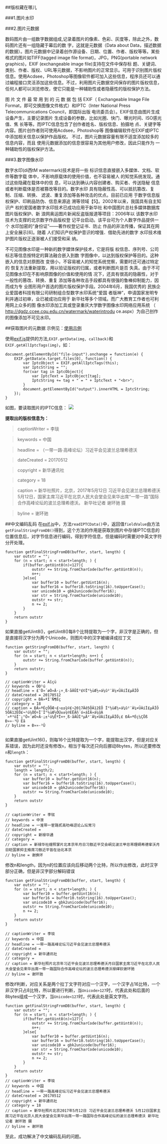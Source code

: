 ##版权藏在哪儿

###1.图片水印

###2.图片元数据

数码图片由一组数字数据组成,记录着图片的像素、色彩、灰度等，除此之外，数码图片还有一组隐藏于幕后的数 字，这就是元数据（Data about Data，描述数据的数据）。图片元数据中记录着创作源设备、日期、位置、作者、版权等等。某些格式的图片如TIFF(tagged image file format)，JPG，PNG(portable network graphics)，EXIF (exchangeable image file)支持在文件中保存标 题、关键词、类别、作者、版权、URL等元数据，不影响图片的正常显示。可用于识别图片版权信息。使用Acdsee，Photoshop等图像软件都可加入这些信息，程序员还可以通过编程接口灵活添加这些信息。不过，利用图片元数据空间保存的图片版权信息，任何人都可以浏览修改，使它只能是一种辅助性或者隐蔽性的版权保护方法。 

图 片 文 件 最 常 用 到 的 元 数 据 包 括 EXIF（ Exchangeable Image File Format，即可交换图像文件格式）和IPTC（Inter National Press Telecommunications Council，即国际出版 电讯委员会）。EXIF信息由图片生成设备产生，主要记录图片 生成设备的参数，比如光圈、快门、曝光时间、ISO感光值、焦 长等等。而IPTC信息包含了创作者姓名、版权信息、拍摄地 点、关键字等内容。图片创作者则可使用Acdsee，Photoshop等 图像编辑软件在EXIF或IPTC中添加相关信息以保护作品版权。 不过，图片元数据容量有限不适宜添加较多的信息内容，而且 使用元数据添加的信息很容易为其他用户修改，因此只能作为 一种辅助性的版权保护方法。

###3.数字图像水印

数字水印(di西tM watermark)技术是将一些 标识信息直接嵌入多媒体、文档、软件等数字载 体中，不影响原载体的使用价值，也不容易被人 的知觉系统发现。通过这些隐藏在载体中的信 息，可以达到确认内容创建者、购买者、传送隐秘 信息或者判断载体是否被篡改等目的。数字水印 具有隐蔽性高、可以抵抗篡改、复制、压缩、转换、 滤波、重复添加等各种攻击的优点。目前已应用 于数字信息版权保护、印刷品防伪、信息来源追 溯等领域【5】。2002年以来，我国具有自主知识产 权的爱国者数字水印技术已成功应用于新华社 和中国图片总社多媒体数据库图片版权保护、新 浪网奥运图片新闻反盗版报道等项目：2006年以 该数字水印技术为支撑的北京数字作品版权登 记平台启动。该平台可为个人数字作品提供一个 水印加密的“身份证”——著作权登记证书．防止 作品的非法传播，保证其在网上安全展示[6]。随着 人们知识产权保护意识的增强．借助先进的数字 水印技术维护图片版权正逐渐被人们接受和采 纳。 

不可见图像水印是一种新的数字媒体保护技术，它是将版 权信息、序列号、公司标志等信息按特定的算法融合嵌入到数 字图像中，以达到版权保护等目的。这种嵌入的信息对原图改 变很小，不容易被人的知觉系统觉察，需要时还可通过特定的 恢复方法重新提取，用以验证版权的归属，或者判断图片是否 失真。由于不可见图像水印在不影响原图像的价值和使用的情 况下，还具有很高的隐蔽性，对于一般性的篡改、转换、重复 添加等各种攻击手段都具有很强的鲁棒抑制能力，因而成为专 业图形用户首选的图片版权保护手段。2004年6月，我国优秀的 民族企业爱国者科技有限公司研制组合型数字水印系统“爱国 者版神”，申请国家发明专利并通过初审，业已被成功应用于 新华社等多个领域。而广大教育工作者也可利用网上众多的图 像水印添加工具或登录重庆大学数字图像水印网络应用系统 （ http://dgdz.ccee.cqu.edu.cn/watermark/waterintrodu ce.aspx）为自己创作的图像添加不可见水印。 

##获取图片的元数据
示例见：[使用示例](http://xxwu.tech/getExif/getExif.html)


使用[exif.js](https://github.com/SmartDoubleXiao/getExif/blob/master/exif.js)提供的方法,`EXIF.getData(img, callback)`和`EXIF.getAllIptcTags(img)`，如：


```
document.getElementById("file-input").onchange = function(e) {
    EXIF.getData(e.target.files[0], function() {
        var IptcObject = EXIF.getAllIptcTags(this);
        var IptcString = "";
        for(var tag in IptcObject){
        	var IptcText = IptcObject[tag];
        	IptcString += tag + " = " + IptcText + "<br>";
        }
        document.getElementById("output").innerHTML = IptcString;
    });
}

```
如图，要读取图片的IPTC信息：
![](http://ww4.sinaimg.cn/large/006tNc79ly1fftwu9cvqfj30p00iyn1x.jpg)

**提取出的版权信息为：**
>captionWriter = 李琰 

>keywords = 中国 

>headline = （一带一路·高峰论坛）习近平会见波兰总理希德沃 

>dateCreated = 20170512 

>copyright = 新华通讯社 

>category = 18 

>caption = 新华社照片，北京，2017年5月12日 习近平会见波兰总理希德沃 5月12日，国家主席习近平在北京人民大会堂会见来华出席“一带一路”国际合作高峰论坛的波兰总理希德沃。 新华社记者 谢环驰 摄 

>byline = 谢环驰

##中文编码乱码
在[exif.js](https://github.com/SmartDoubleXiao/getExif/blob/master/exif.js)中，方法`readIPTCData()`中，返回值`fieldValue`由方法`getFinalStringFromDB()`得到，这个方法的作用是获取到图片中存储IPTC信息的位置信息后，对字节信息进行编码，得到字符信息，但是编码时需要对中英文字符分开处理。

```
function getFinalStringFromDB(buffer, start, length) {        
    var outstr = "";
    for (n = start; n < start+length; ) {
        if(buffer.getUint8(n)<127){
            outstr += String.fromCharCode(buffer.getUint8(n));
            n++;
        }else{
            var buffer10 = buffer.getUint16(n);
            var buffer16 = buffer10.toString(16).toUpperCase();
            var unicode10 = gbk2unicode(buffer16);
            var str = String.fromCharCode(unicode10);
            outstr += str;           
            n += 2;
        }          
    }
    return outstr
}

```  
如果直接getUint8()，getUint8()每8个比特提取为一个字，非汉字是正确的，但是直接将汉字分为两个Unicode，则图片中的汉字被编译成拉丁文

```
function getStringFromDB(buffer, start, length) {
    var outstr = "";
    for (n = start; n < start+length; n++) {
        outstr += String.fromCharCode(buffer.getUint8(n));            
    }
    return outstr;
}
    
// captionWriter = Àîçü 
// keywords = ÖÐ¹ú 
// headline = £¨Ò»´øÒ»Â·¡¤¸ß·åÂÛÌ³£©Ï°½üÆ½»á¼û²¨À¼×ÜÀíÏ£µÂÎÖ 
// dateCreated = 20170512 
// copyright = ÐÂ»ªÍ¨Ñ¶Éç 
// category = 18 
// caption = ÐÂ»ªÉçÕÕÆ¬£¬±±¾©£¬2017Äê5ÔÂ12ÈÕ Ï°½üÆ½»á¼û²¨À¼×ÜÀíÏ£µÂÎÖ 5ÔÂ12ÈÕ£¬¹ú¼ÒÖ÷Ï¯Ï°½üÆ½ÔÚ±±¾©ÈËÃñ´ó»áÌÃ»á¼ûÀ´»ª³öÏ¯¡°Ò»´øÒ»Â·¡±¹ú¼ÊºÏ×÷¸ß·åÂÛÌ³µÄ²¨À¼×ÜÀíÏ£µÂÎÖ¡£ ÐÂ»ªÉç¼ÇÕß Ð»»·³Û Éã 
// byline = Ð»»·³Û
    
```
如果直接getUint16()，则每16个比特提取为一个字，能提取出汉字，但是对应关系错误，因为此时还没有修改`n`，相当于每次还只向后挪动8bytes，所以还要修改`n`和`length`：

```
function getFinalStringFromDB(buffer, start, length) {        
    var outstr = "";
    length = length/2;
    for (n = start; n < start+length; ) {
        var buffer10 = buffer.getUint16(n);
        var buffer16 = buffer10.toString(16).toUpperCase();
        var unicode10 = gbk2unicode(buffer16);
        outstr += String.fromCharCode(unicode10);
    }
    return outstr
}

// captionWriter = 李铉 
// keywords = 中泄 
// headline = 一淮带一宦路贰高叻峰迓论厶坛常习 
// dateCreated = 
// copyright = 新禄华通 
// category = 
// caption = 新禄华社缯照掌片北本京年月日习敖近平交会峒见波兰甲总芾理硐希德挛沃月日眨国家抑主飨席习敖近平皆在诒北本京 
// byline = 谢换环
```
修改n和length，因为n的位置应该向后移动两个比特，所以作出修改，此时汉字部分正确，但是非汉字部分解码错误

```
function getFinalStringFromDB(buffer, start, length) {        
    var outstr = "";
    for (n = start; n < start+length; ) {
        var buffer10 = buffer.getUint16(n);
        var buffer16 = buffer10.toString(16).toUpperCase();
        var unicode10 = gbk2unicode(buffer16);
        outstr += String.fromCharCode(unicode10);
        n += 2;
    }
    return outstr
}

// captionWriter = 李琰 
// keywords = 中国 
// headline = 一带一路高峰论坛习近平会见波兰总理希德沃 
// dateCreated = 
// copyright = 新华通讯社 
// category = 
// caption = 新华社照片北京年习近平会见波兰总理希德沃月日国家主席习近平在北京人民大会堂会见来华出席一带一路国际合作高峰论坛的波兰总理希德沃禄缂钦谢环驰 
// byline = 谢环驰
```
修改if判断，对应关系是两个拉丁文字符对应一个汉字，一个汉字占16比特，一个非汉字只占8比特，所以要进行判断，当`Unicode>127`时，代表此处和后面的8bytes组成一个汉字，当`Unicode<127`时，代表此处是英文字符。

```
function getFinalStringFromDB(buffer, start, length) {        
    var outstr = "";
    for (n = start; n < start+length; ) {
        if(buffer.getUint8(n)<127){
            outstr += String.fromCharCode(buffer.getUint8(n));
            n++;
        }else{
            var buffer10 = buffer.getUint16(n);
            var buffer16 = buffer10.toString(16).toUpperCase();
            var unicode10 = gbk2unicode(buffer16);
            var str = String.fromCharCode(unicode10);
            outstr += str;           
            n += 2;
        }          
    }
    return outstr
}
// captionWriter = 李琰
// keywords = 中国
// headline = 一带一路高峰论坛习近平会见波兰总理希德沃
// dateCreated = 20170512
// copyright = 新华通讯社
// category = 18
// caption = 新华社照片北京2017年5月12日 习近平会见波兰总理希德沃 5月12日国家主席习近平在北京人民大会堂会见来华出席一带一路国际合作高峰论坛的波兰总理希德沃 新华社记者 谢环驰 摄 
// byline = 谢环驰

```
至此，成功解决了中文编码乱码的问题。





